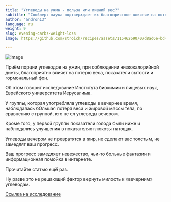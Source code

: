 ```yaml
---
title: "Углеводы на ужин - польза или лишний вес?"
subtitle: "Спойлер: наука подтверждает их благоприятное влияние на потерю веса и здоровье."
author: "andron13"
language: ru
weight: 9
slug: evening-carbs-weight-loss
image: https://github.com/stroich/recipes/assets/115462690/07d8ad6e-bd4b-4a0b-8420-bbfffd1c3138

---
```


![image](https://github.com/stroich/recipes/assets/115462690/07d8ad6e-bd4b-4a0b-8420-bbfffd1c3138)



Приём порции углеводов на ужин, при соблюдении низкокалорийной диеты, благоприятно влияет на потерю веса, показатели сытости и гормональный фон.

Об этом говорит исследование Института биохимии и пищевых наук, Еврейского университета Иерусалима.

У группы, которая употребляла углеводы в вечернее время, наблюдалась бОльшая потеря веса и жировой массы тела, по сравнению с группой, кто не ел углеводы вечером.

Кроме того, у первой группы показатели голода были ниже и наблюдались улучшения в показателях глюкозы натощак.

Углеводы вечером не превратятся в жир, не сделают вас толстым, не замедлят ваш прогресс.

Ваш прогресс замедляет невежество, чьи-то больные фантазии и информационная помойка в интернете.

Прочитайте статью ещё раз.

Ну разве это не решающий фактор вернуть милость к «вечерним» углеводам.

[Ссылка на исследование](https://pubmed.ncbi.nlm.nih.gov/21475137/)
